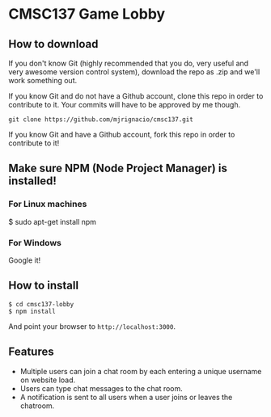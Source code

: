 
# CMSC137 Game Lobby

## How to download

If you don't know Git (highly recommended that you do, very useful and very awesome version control system), download the repo as .zip and we'll work something out.

If you know Git and do not have a Github account, clone this repo in order to contribute to it. Your commits will have to be approved by me though.

```
git clone https://github.com/mjrignacio/cmsc137.git
```

If you know Git and have a Github account, fork this repo in order to contribute to it!

## Make sure NPM (Node Project Manager) is installed!

### For Linux machines

$ sudo apt-get install npm

### For Windows

Google it!

## How to install

```
$ cd cmsc137-lobby
$ npm install
```

And point your browser to `http://localhost:3000`.

## Features

- Multiple users can join a chat room by each entering a unique username
on website load.
- Users can type chat messages to the chat room.
- A notification is sent to all users when a user joins or leaves
the chatroom.